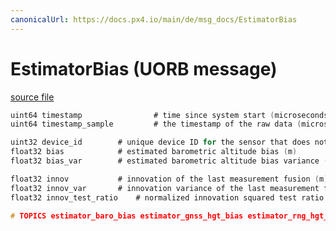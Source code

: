 ```yaml
---
canonicalUrl: https://docs.px4.io/main/de/msg_docs/EstimatorBias
---
```


# EstimatorBias (UORB message)



[source file](https://github.com/PX4/PX4-Autopilot/blob/release/1.14/msg/EstimatorBias.msg)

```c
uint64 timestamp                # time since system start (microseconds)
uint64 timestamp_sample         # the timestamp of the raw data (microseconds)

uint32 device_id        # unique device ID for the sensor that does not change between power cycles
float32 bias            # estimated barometric altitude bias (m)
float32 bias_var        # estimated barometric altitude bias variance (m^2)

float32 innov           # innovation of the last measurement fusion (m)
float32 innov_var       # innovation variance of the last measurement fusion (m^2)
float32 innov_test_ratio    # normalized innovation squared test ratio

# TOPICS estimator_baro_bias estimator_gnss_hgt_bias estimator_rng_hgt_bias

```
